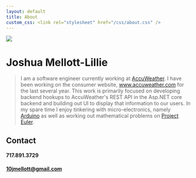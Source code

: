 ```yaml
---
layout: default
title: About
custom_css: <link rel="stylesheet" href="/css/about.css" />
---
```


<div class="custom-row">
<div class="custom-column">

<img id="profile-picture" src="https://avatars3.githubusercontent.com/u/5950718?s=460&v=4">

</div>
<div class="custom-column" markdown="1">

# Joshua Mellott-Lillie

> I am a software engineer currently working at [AccuWeather](https://www.accuweather.com/).
> I have been working on the consumer website, www.accuweather.com for the last several year. This work is primarily
> focused on developing backend hookups to AccuWeather's REST API in the Asp.NET core backend and building out UI to
> display that information to our users.
> In my spare time I enjoy tinkering with micro-electronics, namely [Arduino](https://www.arduino.cc/en/Guide/Introduction)
> as well as working out mathematical problems on [Project Euler](https://projecteuler.net/).


## Contact
#### 717.891.3729
#### [10jmellott@gmail.com](mailto:10jmellott@gmail.com)

</div>
</div>
